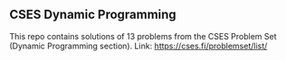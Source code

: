 ## CSES Dynamic Programming
This repo contains solutions of 13 problems from the CSES Problem Set (Dynamic Programming section). 
Link: https://cses.fi/problemset/list/
